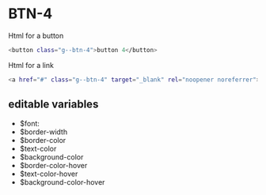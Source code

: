 # BTN-4

Html for a button

```sh
<button class="g--btn-4">button 4</button>
```

Html for a link

```sh
<a href="#" class="g--btn-4" target="_blank" rel="noopener noreferrer">button 4</a>
```

## editable variables
- $font:
- $border-width
- $border-color
- $text-color
- $background-color
- $border-color-hover
- $text-color-hover
- $background-color-hover